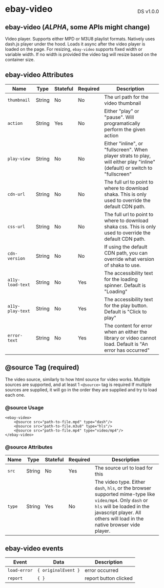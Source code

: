 <h1 style='display: flex; justify-content: space-between; align-items: center;'>
    <span>
        ebay-video
    </span>
    <span style='font-weight: normal; font-size: medium; margin-bottom: -15px;'>
        DS v1.0.0
    </span>
</h1>

## ebay-video (_ALPHA_, some APIs might change)

Video player. Supports either MPD or M3U8 playlist formats.
Natively uses dash.js player under the hood. Loads it async after the video player is loaded on the page.
For resizing, `ebay-video` supports fixed width or variable width. If no width is provided the video tag will resize based on the container size.

## ebay-video Attributes

| Name             | Type   | Stateful | Required | Description                                                                                                                 |
| ---------------- | ------ | -------- | -------- | --------------------------------------------------------------------------------------------------------------------------- |
| `thumbnail`      | String | No       | No       | The url path for the video thumbnail                                                                                        |
| `action`         | String | Yes      | No       | Either "play" or "pause". Will programatically perform the given action                                                     |
| `play-view`      | String | No       | No       | Either "inline", or "fullscreen". When player strats to play, will either play "inline" (default) or switch to "fullscreen" |
| `cdn-url`        | String | No       | No       | The full url to point to where to download shaka. This is only used to override the default CDN path.                       |
| `css-url`        | String | No       | No       | The full url to point to where to download shaka css. This is only used to override the default CDN path.                   |
| `cdn-version`    | String | No       | No       | If using the default CDN path, you can override what version of shaka to use.                                               |
| `a11y-load-text` | String | No       | Yes      | The accessibility text for the loading spinner. Default is "Loading"                                                        |
| `a11y-play-text` | String | No       | Yes      | The accessibility text for the play button. Default is "Click to play"                                                      |
| `error-text`     | String | No       | Yes      | The content for error when an either the library or video cannot load. Default is "An error has occurred"                   |

## @source Tag (required)

The video source, similarly to how html source for video works. Multiple sources are supported, and at least 1 `<@source>` tag is required
If multiple sources are supplied, it will go in the order they are supplied and try to load each one.

### @source Usage

```marko
<ebay-video>
    <@source src="path-to-file.mpd" type="dash"/>
    <@source src="path-to-file.m3u8" type="hls"/>
    <@source src="path-to-file.mp4" type="video/mp4"/>
</ebay-video>
```

### @source Attributes

| Name   | Type   | Stateful | Required | Description                                                                                                                                                                                                      |
| ------ | ------ | -------- | -------- | ---------------------------------------------------------------------------------------------------------------------------------------------------------------------------------------------------------------- |
| `src`  | String | No       | Yes      | The source url to load for this                                                                                                                                                                                  |
| `type` | String | Yes      | No       | The video type. Either `dash`, `hls`, or the browser supported mime-type like `video/mp4`. Only `dash` or `hls` will be loaded in the javascript player. All others will load in the native browser vide player. |

## ebay-video events

| Event        | Data                | Description           |
| ------------ | ------------------- | --------------------- |
| `load-error` | `{ originalEvent }` | error occurred        |
| `report`     | `{ }`               | report button clicked |

